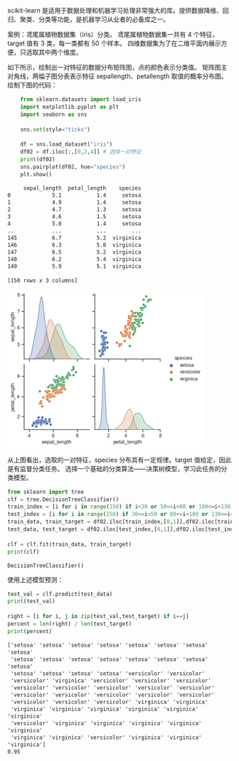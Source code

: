 scikit-learn 是适用于数据处理和机器学习处理非常强大的库。提供数据降维、回归、聚类、分类等功能，是机器学习从业者的必备库之一。

案例：鸢尾属植物数据集（iris）分类。
鸢尾属植物数据集一共有 4 个特征，target 值有 3 类，每一类都有 50 个样本。
四维数据集为了在二维平面内展示方便，只选取其中两个维度。

如下所示，绘制出一对特征的数据分布矩阵图，点的颜色表示分类值。
矩阵图主对角线，两幅子图分表表示特征 sepallength、petallength 取值的概率分布图。
绘制下图的代码：


```python
    from sklearn.datasets import load_iris
    import matplotlib.pyplot as plt
    import seaborn as sns

    sns.set(style="ticks")

    df = sns.load_dataset("iris")
    df02 = df.iloc[:,[0,2,4]] # 选择一对特征
    print(df02)
    sns.pairplot(df02, hue="species")
    plt.show()
```

         sepal_length  petal_length    species
    0             5.1           1.4     setosa
    1             4.9           1.4     setosa
    2             4.7           1.3     setosa
    3             4.6           1.5     setosa
    4             5.0           1.4     setosa
    ..            ...           ...        ...
    145           6.7           5.2  virginica
    146           6.3           5.0  virginica
    147           6.5           5.2  virginica
    148           6.2           5.4  virginica
    149           5.9           5.1  virginica
    
    [150 rows x 3 columns]



    
![png](sklearn%E7%BB%BC%E5%90%88%E7%A4%BA%E4%BE%8B2%EF%BC%9A%E5%86%B3%E7%AD%96%E6%A0%91_files/sklearn%E7%BB%BC%E5%90%88%E7%A4%BA%E4%BE%8B2%EF%BC%9A%E5%86%B3%E7%AD%96%E6%A0%91_1_1.png)
    


从上图看出，选取的一对特征，species 分布具有一定规律。target 值给定，因此是有监督分类任务。
选择一个基础的分类算法——决策树模型，学习此任务的分类模型。


```python
from sklearn import tree
clf = tree.DecisionTreeClassifier()
train_index = [i for i in range(150) if i<30 or 50<=i<80 or 100<=i<130]
test_index = [i for i in range(150) if 30<=i<50 or 80<=i<100 or 130<=i<150]
train_data, train_target = df02.iloc[train_index,[0,1]],df02.iloc[train_index,2]
test_data, test_target = df02.iloc[test_index,[0,1]],df02.iloc[test_index,2]

clf = clf.fit(train_data, train_target)
print(clf)
```

    DecisionTreeClassifier()


使用上述模型预测：


```python
test_val = clf.predict(test_data)
print(test_val)

right = [i for i, j in zip(test_val,test_target) if i==j] 
percent = len(right) / len(test_target)
print(percent)
```

    ['setosa' 'setosa' 'setosa' 'setosa' 'setosa' 'setosa' 'setosa' 'setosa'
     'setosa' 'setosa' 'setosa' 'setosa' 'setosa' 'setosa' 'setosa' 'setosa'
     'setosa' 'setosa' 'setosa' 'setosa' 'versicolor' 'versicolor'
     'versicolor' 'virginica' 'versicolor' 'versicolor' 'versicolor'
     'versicolor' 'versicolor' 'versicolor' 'versicolor' 'versicolor'
     'versicolor' 'versicolor' 'versicolor' 'versicolor' 'versicolor'
     'versicolor' 'versicolor' 'versicolor' 'virginica' 'virginica'
     'virginica' 'virginica' 'virginica' 'virginica' 'virginica' 'virginica'
     'versicolor' 'virginica' 'virginica' 'virginica' 'virginica' 'virginica'
     'virginica' 'virginica' 'versicolor' 'virginica' 'virginica' 'virginica']
    0.95



```python

```
